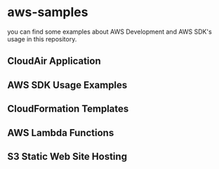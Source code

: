 # aws-samples
you can find some examples about AWS Development and AWS SDK's usage in this repository. 

## CloudAir Application 
## AWS SDK Usage Examples
## CloudFormation Templates
## AWS Lambda Functions
## S3 Static Web Site Hosting
